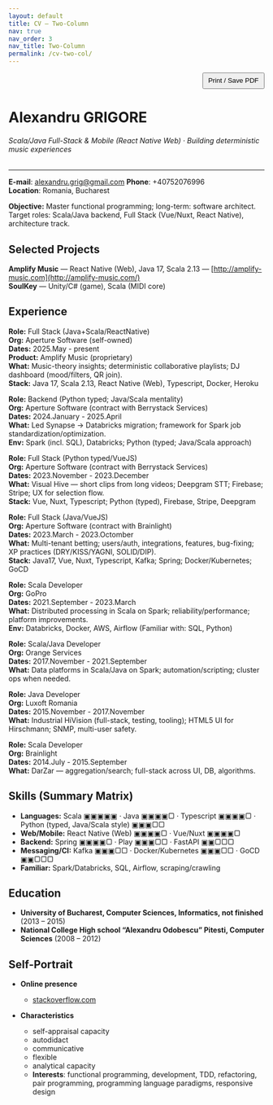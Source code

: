```yaml
---
layout: default
title: CV — Two-Column
nav: true
nav_order: 3
nav_title: Two-Column
permalink: /cv-two-col/
---
```


<p class="noprint" style="text-align:right;margin:0;">
  <button onclick="window.print()" style="padding:.4rem .6rem;cursor:pointer;">Print / Save PDF</button>
</p>

# Alexandru GRIGORE
###### Scala/Java Full-Stack & Mobile (React Native Web) · Building deterministic music experiences
---
**E-mail**: [alexandru.grig@gmail.com](mailto:alexandru.grig@gmail.com) **Phone**: +40752076996  
**Location**: Romania, Bucharest

**Objective:** Master functional programming; long-term: software architect. Target roles: Scala/Java backend, Full Stack (Vue/Nuxt, React Native), architecture track.

## Selected Projects
**Amplify Music** — React Native (Web), Java 17, Scala 2.13 — [http://amplify-music.com](http://amplify-music.com/)  
**SoulKey** — Unity/C# (game), Scala (MIDI core)

## Experience

**Role:** Full Stack (Java+Scala/ReactNative)  
**Org:** Aperture Software (self-owned)  
**Dates:** 2025.May - present  
**Product:** Amplify Music (proprietary)  
**What:** Music-theory insights; deterministic collaborative playlists; DJ dashboard (mood/filters, QR join).  
**Stack:** Java 17, Scala 2.13, React Native (Web), Typescript, Docker, Heroku

**Role:** Backend (Python typed; Java/Scala mentality)  
**Org:** Aperture Software (contract with Berrystack Services)  
**Dates:** 2024.January - 2025.April  
**What:** Led Synapse → Databricks migration; framework for Spark job standardization/optimization.  
**Env:** Spark (incl. SQL), Databricks; Python (typed; Java/Scala approach)

**Role:** Full Stack (Python typed/VueJS)  
**Org:** Aperture Software (contract with Berrystack Services)  
**Dates:** 2023.November - 2023.December  
**What:** Visual Hive — short clips from long videos; Deepgram STT; Firebase; Stripe; UX for selection flow.  
**Stack:** Vue, Nuxt, Typescript; Python (typed), Firebase, Stripe, Deepgram

**Role:** Full Stack (Java/VueJS)  
**Org:** Aperture Software (contract with Brainlight)  
**Dates:** 2023.March - 2023.Octomber  
**What:** Multi-tenant betting; users/auth, integrations, features, bug-fixing; XP practices (DRY/KISS/YAGNI, SOLID/DIP).  
**Stack:** Java17, Vue, Nuxt, Typescript, Kafka; Spring; Docker/Kubernetes; GoCD

**Role:** Scala Developer  
**Org:** GoPro  
**Dates:** 2021.September - 2023.March  
**What:** Distributed processing in Scala on Spark; reliability/performance; platform improvements.  
**Env:** Databricks, Docker, AWS, Airflow (Familiar with: SQL, Python)

**Role:** Scala/Java Developer  
**Org:** Orange Services  
**Dates:** 2017.November - 2021.September  
**What:** Data platforms in Scala/Java on Spark; automation/scripting; cluster ops when needed.

**Role:** Java Developer  
**Org:** Luxoft Romania  
**Dates:** 2015.November - 2017.November  
**What:** Industrial HiVision (full-stack, testing, tooling); HTML5 UI for Hirschmann; SNMP, multi-user safety.

**Role:** Scala Developer  
**Org:** Brainlight  
**Dates:** 2014.July - 2015.September  
**What:** DarZar — aggregation/search; full-stack across UI, DB, algorithms.

## Skills (Summary Matrix)

- **Languages:** Scala ▣▣▣▣▣ · Java ▣▣▣▣▢ · Typescript ▣▣▣▣▢ · Python (typed, Java/Scala style) ▣▣▣▢▢  
- **Web/Mobile:** React Native (Web) ▣▣▣▣▢ · Vue/Nuxt ▣▣▣▣▢  
- **Backend:** Spring ▣▣▣▣▢ · Play ▣▣▣▢▢ · FastAPI ▣▣▢▢▢  
- **Messaging/CI:** Kafka ▣▣▣▢▢ · Docker/Kubernetes ▣▣▣▢▢ · GoCD ▣▣▢▢▢  
- **Familiar:** Spark/Databricks, SQL, Airflow, scraping/crawling

## Education

- **University of Bucharest, Computer Sciences, Informatics, not finished** (2013 – 2015) 
- **National College High school “Alexandru Odobescu” Pitesti, Computer Sciences** (2008 – 2012) 

## Self-Portrait

- **Online presence** 
     - [stackoverflow.com](https://stackoverflow.com/users/3000244)

- **Characteristics** 
    - self-appraisal capacity 
    - autodidact 
    - communicative
    - flexible 
    - analytical capacity 
    - **Interests**: functional programming, development, TDD, refactoring, pair programming, programming language paradigms, responsive design

